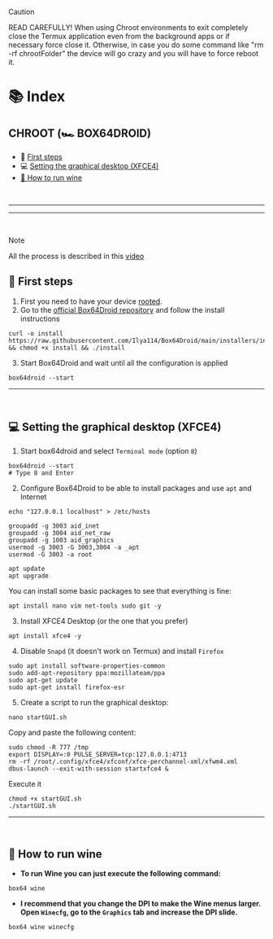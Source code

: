 > [!CAUTION]
> READ CAREFULLY! When using Chroot environments to exit completely close the Termux application even from the background apps or if necessary force close it. Otherwise, in case you do some command like "rm -rf chrootFolder" the device will go crazy and you will have to force reboot it.

# 📚 Index

## CHROOT (🏎️ BOX64DROID)
* 🏁 [First steps](#first-steps-chroot)
* 💻 [Setting the graphical desktop (XFCE4)](#box64droid-chroot)
* [🍷 How to run wine](#box64droid-wine)

<br>

---  
---  

<br>

> [!NOTE]  
> All the process is described in this [video](https://youtu.be/yslKsp0Rb_A?si=cR_Qq9PmUyCQTs00)

## 🏁 First steps <a name=first-steps-chroot></a>

1. First you need to have your device <u>rooted</u>.
2. Go to the [official Box64Droid repository](https://github.com/Ilya114/Box64Droid?tab=readme-ov-file#installation-instructions) and follow the install instructions

```
curl -o install https://raw.githubusercontent.com/Ilya114/Box64Droid/main/installers/install.sh && chmod +x install && ./install
```

3. Start Box64Droid and wait until all the configuration is applied
```
box64droid --start
```


---  
<br>

## 💻 Setting the graphical desktop (XFCE4) <a name=box64droid-chroot></a>

1. Start box64droid and select `Terminal mode` (option `8`)

```
box64droid --start
# Type 8 and Enter
```

2. Configure Box64Droid to be able to install packages and use `apt` and Internet
```
echo "127.0.0.1 localhost" > /etc/hosts

groupadd -g 3003 aid_inet
groupadd -g 3004 aid_net_raw
groupadd -g 1003 aid_graphics
usermod -g 3003 -G 3003,3004 -a _apt
usermod -G 3003 -a root

apt update
apt upgrade
```

You can install some basic packages to see that everything is fine:
```
apt install nano vim net-tools sudo git -y
```

3. Install XFCE4 Desktop (or the one that you prefer)
```
apt install xfce4 -y
```

4. Disable `Snapd` (it doesn't work on Termux) and install `Firefox`
```
sudo apt install software-properties-common
sudo add-apt-repository ppa:mozillateam/ppa
sudo apt-get update
sudo apt-get install firefox-esr
```

5. Create a script to run the graphical desktop: 

```
nano startGUI.sh
```

Copy and paste the following content: 

```
sudo chmod -R 777 /tmp
export DISPLAY=:0 PULSE_SERVER=tcp:127.0.0.1:4713
rm -rf /root/.config/xfce4/xfconf/xfce-perchannel-xml/xfwm4.xml
dbus-launch --exit-with-session startxfce4 &
```

Execute it
```
chmod +x startGUI.sh
./startGUI.sh
```

---

<br>

## 🍷 How to run wine <a name=box64droid-wine></a>

- **To run Wine you can just execute the following command:** 

```
box64 wine
```

- **I recommend that you change the DPI to make the Wine menus larger. Open `Winecfg`, go to the `Graphics` tab and increase the DPI slide.**
```
box64 wine winecfg
```
